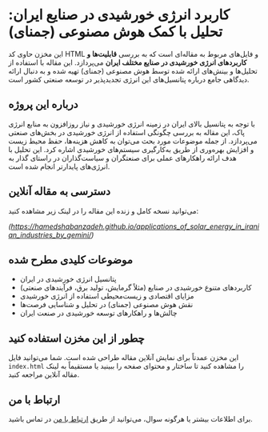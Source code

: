 # کاربرد انرژی خورشیدی در صنایع ایران: تحلیل با کمک هوش مصنوعی (جمنای)

این مخزن حاوی کد HTML و فایل‌های مربوط به مقاله‌ای است که به بررسی **قابلیت‌ها و کاربردهای انرژی خورشیدی در صنایع مختلف ایران** می‌پردازد. این مقاله با استفاده از تحلیل‌ها و بینش‌های ارائه شده توسط هوش مصنوعی (جمنای) تهیه شده و به دنبال ارائه دیدگاهی جامع درباره پتانسیل‌های این انرژی تجدیدپذیر در توسعه صنعتی کشور است.

## درباره این پروژه

با توجه به پتانسیل بالای ایران در زمینه انرژی خورشیدی و نیاز روزافزون به منابع انرژی پاک، این مقاله به بررسی چگونگی استفاده از انرژی خورشیدی در بخش‌های صنعتی می‌پردازد. از جمله موضوعات مورد بحث می‌توان به کاهش هزینه‌ها، حفظ محیط زیست و افزایش بهره‌وری از طریق به‌کارگیری سیستم‌های خورشیدی اشاره کرد. این تحلیل با هدف ارائه راهکارهای عملی برای صنعتگران و سیاست‌گذاران در راستای گذار به انرژی‌های پایدارتر انجام شده است.

## دسترسی به مقاله آنلاین

می‌توانید نسخه کامل و زنده این مقاله را در لینک زیر مشاهده کنید:


*(https://hamedshabanzadeh.github.io/applications_of_solar_energy_in_iranian_industries_by_gemini/)*

## موضوعات کلیدی مطرح شده

* پتانسیل انرژی خورشیدی در ایران
* کاربردهای متنوع خورشیدی در صنایع (مثلاً گرمایش، تولید برق، فرآیندهای صنعتی)
* مزایای اقتصادی و زیست‌محیطی استفاده از انرژی خورشیدی
* نقش هوش مصنوعی (جمنای) در تحلیل و شناسایی فرصت‌ها
* چالش‌ها و راهکارهای توسعه خورشیدی در صنعت ایران

## چطور از این مخزن استفاده کنید

این مخزن عمدتاً برای نمایش آنلاین مقاله طراحی شده است. شما می‌توانید فایل `index.html` را مشاهده کنید تا ساختار و محتوای صفحه را ببینید یا مستقیماً به لینک مقاله آنلاین مراجعه کنید.

## ارتباط با من

برای اطلاعات بیشتر یا هرگونه سوال، می‌توانید از طریق [ارتباط با من](https://linktr.ee/hamed.shabanzadeh) در تماس باشید.
